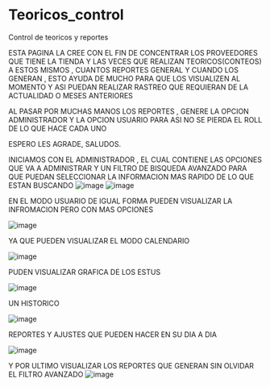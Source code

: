 # Teoricos_control
Control de teoricos y reportes


ESTA PAGINA LA CREE CON EL FIN DE CONCENTRAR LOS PROVEEDORES QUE TIENE LA TIENDA Y LAS VECES QUE REALIZAN TEORICOS(CONTEOS) A ESTOS MISMOS , CUANTOS REPORTES GENERAL Y
CUANDO LOS GENERAN , ESTO AYUDA DE MUCHO PARA QUE LOS VISUALIZEN AL MOMENTO Y ASI PUEDAN REALIZAR RASTREO QUE REQUIERAN DE LA ACTUALIDAD O MESES ANTERIORES

AL PASAR POR MUCHAS MANOS LOS REPORTES , GENERE LA OPCION ADMINISTRADOR Y LA OPCION USUARIO PARA ASI NO SE PIERDA EL ROLL DE LO QUE HACE CADA UNO 


ESPERO LES AGRADE, SALUDOS.



INICIAMOS CON EL ADMINISTRADOR , EL CUAL CONTIENE LAS OPCIONES QUE VA A ADMINISTRAR Y UN FILTRO DE BISQUEDA AVANZADO PARA QUE PUEDAN SELECCIONAR LA INFORMACION MAS 
RAPIDO DE LO QUE ESTAN BUSCANDO
![image](https://user-images.githubusercontent.com/93096758/198911793-821f5bbd-d9ba-49ad-8e38-693d983802b9.png)
![image](https://user-images.githubusercontent.com/93096758/198911813-4aea38f5-9510-4dd3-a608-418e2d9a23ec.png)


EN EL MODO USUARIO DE IGUAL FORMA PUEDEN VISUALIZAR LA INFROMACION PERO CON MAS OPCIONES

![image](https://user-images.githubusercontent.com/93096758/198911921-e51bdc11-3607-4cba-a739-e62f47b0d896.png)


YA QUE PUEDEN VISUALIZAR EL MODO CALENDARIO

![image](https://user-images.githubusercontent.com/93096758/198911945-171f9577-bfcc-4780-b63c-8583c843c95c.png)

PUDEN VISUALIZAR GRAFICA DE LOS ESTUS 

![image](https://user-images.githubusercontent.com/93096758/198911974-38401638-4023-45b7-aa0b-81c73da1cdfb.png)


UN HISTORICO


![image](https://user-images.githubusercontent.com/93096758/198911999-b34d398f-d66a-4bad-a356-22d05644f16f.png)


REPORTES Y AJUSTES QUE PUEDEN HACER EN SU DIA A DIA

![image](https://user-images.githubusercontent.com/93096758/198912028-d6df4a00-2cf3-45e5-9279-1bdcb4d2692a.png)

Y POR ULTIMO VISUALIZAR LOS REPORTES QUE GENERAN SIN OLVIDAR EL FILTRO AVANZADO
![image](https://user-images.githubusercontent.com/93096758/198912048-a14f3f89-3851-4e4c-93d4-114b8f4c6f96.png)


